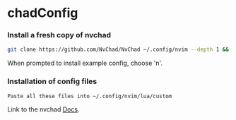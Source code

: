 # chadConfig


### Install a fresh copy of nvchad

```bash
git clone https://github.com/NvChad/NvChad ~/.config/nvim --depth 1 && nvim

```

When prompted to install example config, choose 'n'.


### Installation of config files

```
Paste all these files into ~/.config/nvim/lua/custom
```

Link to the nvchad [Docs](https://nvchad.com/docs/quickstart/install).
